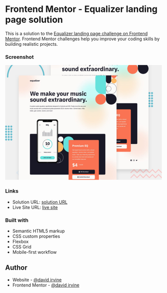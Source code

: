 # Frontend Mentor - Equalizer landing page solution

This is a solution to the [Equalizer landing page challenge on Frontend Mentor](https://www.frontendmentor.io/challenges/equalizer-landing-page-7VJ4gp3DE). Frontend Mentor challenges help you improve your coding skills by building realistic projects. 

### Screenshot

![](./assets/screenshot.jpg)


### Links

- Solution URL: [solution URL](https://github.com/DavidIrvine-TW/Frontend-Mentor---Equalizer-landing-page-solution)
- Live Site URL: [live site ](https://davidirvine-tw.github.io/Frontend-Mentor---Equalizer-landing-page-solution/)


### Built with

- Semantic HTML5 markup
- CSS custom properties
- Flexbox
- CSS Grid
- Mobile-first workflow

## Author

- Website - [@david irvine](https://github.com/DavidIrvine-TW)
- Frontend Mentor - [@david irvine](https://www.frontendmentor.io/profile/DavidIrvine-TW)


